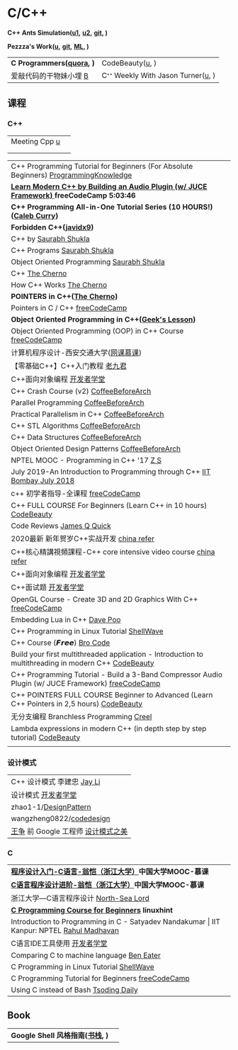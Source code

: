 # C/C++

**C++ Ants Simulation(**[**u1**](https://www.youtube.com/watch?v=81GQNPJip2Y)**,** [**u2**](https://www.youtube.com/watch?v=emRXBr5JvoY)**,** [**git**](https://github.com/johnBuffer/AntSimulator)**, )**

**Pezzza's Work(**[**u**](https://www.youtube.com/c/PezzzasWork/playlists)**,** [**git**](https://github.com/johnBuffer)**,** [**ML**](https://www.youtube.com/playlist?list=PLPiMlUuvmixDbWqb4g3UfZHGnUpFBsb-h)**, )**

|                                                                   |                                                                                       |
| ----------------------------------------------------------------- | ------------------------------------------------------------------------------------- |
| **C Programmers(**[**quora**](https://cstdspace.quora.com)**, )** | CodeBeauty([u](https://www.youtube.com/c/CodeBeauty/playlists), )                     |
| 爱敲代码的干物妹小埋 [B](https://space.bilibili.com/22874975)               | Cᐩᐩ Weekly With Jason Turner([u](https://www.youtube.com/user/lefticus1/playlists), ) |

## 课程

### C++

|                                                                           |   |
| ------------------------------------------------------------------------- | - |
| Meeting Cpp [u](https://www.youtube.com/channel/UCJpMLydEYA08vusDkq3FmjQ) |   |
|                                                                           |   |
|                                                                           |   |

|                                                                                                                                                                  |
| ---------------------------------------------------------------------------------------------------------------------------------------------------------------- |
| C++ Programming Tutorial for Beginners (For Absolute Beginners) [ProgrammingKnowledge](https://www.youtube.com/playlist?list=PLS1QulWo1RIYSyC6w2-rDssprPrEsgtVK) |
| [**Learn Modern C++ by Building an Audio Plugin (w/ JUCE Framework)** ](https://www.youtube.com/watch?v=i\_Iq4\_Kd7Rc)**freeCodeCamp 5:03:46**                   |
| **C++ Programming All-in-One Tutorial Series (10 HOURS!)(**[**Caleb Curry**](https://www.youtube.com/watch?v=\_bYFu9mBnr4)**)**                                  |
| **Forbidden C++(**[**javidx9**](https://www.youtube.com/watch?v=j0\_u26Vpb4w)**)**                                                                               |
| C++ by [Saurabh Shukla](https://www.youtube.com/playlist?list=PLLYz8uHU480j37APNXBdPz7YzAi4XlQUF)                                                                |
| C++ Programs [Saurabh Shukla](https://www.youtube.com/playlist?list=PLLYz8uHU480i1pSs2w\_Vzp671ea95PeWY)                                                         |
| Object Oriented Programming [Saurabh Shukla](https://www.youtube.com/playlist?list=PLLYz8uHU480iZvoqZvHqr\_6cRtYfnSbzw)                                          |
| C++ [The Cherno](https://www.youtube.com/playlist?list=PLlrATfBNZ98dudnM48yfGUldqGD0S4FFb)                                                                       |
| How C++ Works [The Cherno](https://www.youtube.com/watch?v=SfGuIVzE\_Os)                                                                                         |
| **POINTERS in C++(**[**The Cherno**](https://www.youtube.com/watch?v=DTxHyVn0ODg)**)**                                                                           |
| Pointers in C / C++ [freeCodeCamp](https://www.youtube.com/watch?v=zuegQmMdy8M)                                                                                  |
| **Object Oriented Programming in C++(**[**Geek's Lesson**](https://www.youtube.com/watch?v=e6dNkvDk120\&list=PLq94LoYzjZTpCd1c-bwMCo70PFTL7-7WS\&index=1)**)**   |
| Object Oriented Programming (OOP) in C++ Course [freeCodeCamp](https://www.youtube.com/watch?v=wN0x9eZLix4)                                                      |
| 计算机程序设计-西安交通大学([网课慕课](https://www.youtube.com/playlist?list=PLqlw88i7XLoyl195Ryp0AfyhS4jwjKjUh))                                                                 |
| 【零基础C++】C++入门教程 [老九君](https://www.youtube.com/playlist?list=PLlglyqJETQQ3KIBc-F4BuF1SO5A53SBTg)                                                                  |
| C++面向对象编程 [开发者学堂](https://www.youtube.com/playlist?list=PLGmd9-PCMLhaAdw5r2VqkYhFV6Upui641)                                                                      |
| C++ Crash Course (v2) [CoffeeBeforeArch](https://www.youtube.com/playlist?list=PLxNPSjHT5qvtdK7OVxhbzLmYDnmV\_yiYr)                                              |
| Parallel Programming [CoffeeBeforeArch](https://www.youtube.com/playlist?list=PLxNPSjHT5qvujd35ngYpJc03kfdBtqT39)                                                |
| Practical Parallelism in C++ [CoffeeBeforeArch](https://www.youtube.com/playlist?list=PLxNPSjHT5qvugVNYwtQwnvSQyvlbzAML3)                                        |
| C++ STL Algorithms [CoffeeBeforeArch](https://www.youtube.com/playlist?list=PLxNPSjHT5qvuCZJyyo8YILR-YdmphOayn)                                                  |
| C++ Data Structures [CoffeeBeforeArch](https://www.youtube.com/playlist?list=PLxNPSjHT5qvuz3RWcdrodkrnlU9yYNoIN)                                                 |
| Object Oriented Design Patterns [CoffeeBeforeArch](https://www.youtube.com/playlist?list=PLxNPSjHT5qvteDxT9o8LGKoRYwKkt-l6H)                                     |
| NPTEL MOOC - Programming in C++ '17 [Z S](https://www.youtube.com/playlist?list=PLGdMwVKbjVQ\_PrNxQB3EtZ35wLAkyW-CQ)                                             |
| July 2019-An Introduction to Programming through C++ [IIT Bombay July 2018](https://www.youtube.com/playlist?list=PLOzRYVm0a65eklyMDXGSWObRA-7lCdkSm)            |
| c++ 初学者指导-全课程 [freeCodeCamp](https://www.youtube.com/watch?v=vLnPwxZdW4Y)                                                                                        |
| C++ FULL COURSE For Beginners (Learn C++ in 10 hours) [CodeBeauty](https://www.youtube.com/watch?v=GQp1zzTwrIg)                                                  |
| Code Reviews [James Q Quick](https://www.youtube.com/playlist?list=PLDlWc9AfQBfY3iqmBWaf00FOlxn-Aml70)                                                           |
| 2020最新 新年贺岁C++实战开发 [china refer](https://www.youtube.com/playlist?list=PLHxM50fGnEoWt7PhjepvUQxOzgFe4YzIx)                                                       |
| C++核心精講視頻課程-C++ core intensive video course [china refer](https://www.youtube.com/playlist?list=PLHxM50fGnEoV5gvKXvI\_kxnPzJ42IxmbR)                             |
| C++面向对象编程 [开发者学堂](https://www.youtube.com/playlist?list=PLGmd9-PCMLhaAdw5r2VqkYhFV6Upui641)                                                                      |
| C++面试题 [开发者学堂](https://www.youtube.com/playlist?list=PLGmd9-PCMLhay0CDqMl0ERofmLL8hMC3C)                                                                         |
| OpenGL Course - Create 3D and 2D Graphics With C++ [freeCodeCamp](https://www.youtube.com/watch?v=45MIykWJ-C4)                                                   |
| Embedding Lua in C++ [Dave Poo](https://www.youtube.com/playlist?list=PLLwK93hM93Z3nhfJyRRWGRXHaXgNX0Itk)                                                        |
| C++ Programming in Linux Tutorial [ShellWave](https://www.youtube.com/playlist?list=PLypxmOPCOkHXJqwYuIpLtG4mXxRJBacqx)                                          |
| C++ Course (𝙁𝙧𝙚𝙚) [Bro Code](https://www.youtube.com/watch?v=uhFpPlMsLzY)                                                                                    |
| Build your first multithreaded application - Introduction to multithreading in modern C++ [CodeBeauty](\[link]\(https:/www.youtube.com/watch)                    |
| C++ Programming Tutorial - Build a 3-Band Compressor Audio Plugin (w/ JUCE Framework) [freeCodeCamp](https://www.youtube.com/watch?v=Mo0Oco3Vimo)                |
| C++ POINTERS FULL COURSE Beginner to Advanced (Learn C++ Pointers in 2,5 hours) [CodeBeauty](https://www.youtube.com/watch?v=kiUGf\_Z08RQ)                       |
| 无分支编程 Branchless Programming [Creel](https://www.youtube.com/watch?v=bVJ-mWWL7cE)                                                                                |
| Lambda expressions in modern C++ (in depth step by step tutorial) [CodeBeauty](https://www.youtube.com/watch?v=MH8mLFqj-n8)                                      |
|                                                                                                                                                                  |

### 设计模式

|                                                                                                                |
| -------------------------------------------------------------------------------------------------------------- |
| C++ 设计模式 李建忠 [Jay Li](https://www.youtube.com/playlist?list=PLE0JTxLz7jTR2e8nAyV9vPIqH5NNxlI3N)                |
| 设计模式 [开发者学堂](https://www.youtube.com/playlist?list=PLGmd9-PCMLhb16ZxeSy00qUsBazXgJyfM)                         |
| zhao1-1/[DesignPattern](https://github.com/zhao1-1/DesignPattern)                                              |
| wangzheng0822/[codedesign](https://github.com/wangzheng0822/codedesign)                                        |
| [王争](https://github.com/wangzheng0822) 前 Google 工程师  [设计模式之美](https://time.geekbang.org/column/article/169631) |

### C

|                                                                                                                                                                        |
| ---------------------------------------------------------------------------------------------------------------------------------------------------------------------- |
| [**程序设计入门-C语言-翁恺（浙江大学）**](https://www.youtube.com/playlist?list=PLBPbUxsZM4SZkpQeqWMm-DlGWfKfc6GUC)**中国大学MOOC-慕课**                                                     |
| [**C语言程序设计进阶-翁恺（浙江大学）**](https://www.youtube.com/playlist?list=PLBPbUxsZM4SadB8PbmUtKXqAxdkXs9l8j)**中国大学MOOC-慕课**                                                      |
| 浙江大学—C语言程序设计 [North-Sea Lord](https://www.youtube.com/playlist?list=PLfr1I1bhn8OKszKcc9mPzVcoDhnRPYYu0)                                                                |
| [**C Programming Course for Beginners**](https://www.youtube.com/watch?v=W-mExx0adrQ) **linuxhint**                                                                    |
| Introduction to Programming in C - Satyadev Nandakumar \| IIT Kanpur: NPTEL [Rahul Madhavan](https://www.youtube.com/playlist?list=PLEAYkSg4uSQ2k6GwNhpgSHodGT8wfvgwu) |
| C语言IDE工具使用 [开发者学堂](https://www.youtube.com/playlist?list=PLGmd9-PCMLhZJoP64bIKfxQpnu\_QS0QdU)                                                                          |
| Comparing C to machine language [Ben Eater](https://www.youtube.com/watch?v=yOyaJXpAYZQ)                                                                               |
| C Programming in Linux Tutorial [ShellWave](https://www.youtube.com/playlist?list=PLypxmOPCOkHXbJhUgjRaV2pD9MJkIArhg)                                                  |
| C Programming Tutorial for Beginners [freeCodeCamp](https://www.youtube.com/watch?v=KJgsSFOSQv0)                                                                       |
| Using C instead of Bash [Tsoding Daily](https://www.youtube.com/watch?v=assDDVG0PEo)                                                                                   |

## Book

|                                                                                          |   |
| ---------------------------------------------------------------------------------------- | - |
| **Google Shell 风格指南(**[**书栈**](https://www.bookstack.cn/books/google-shell-style)**, )** |   |
